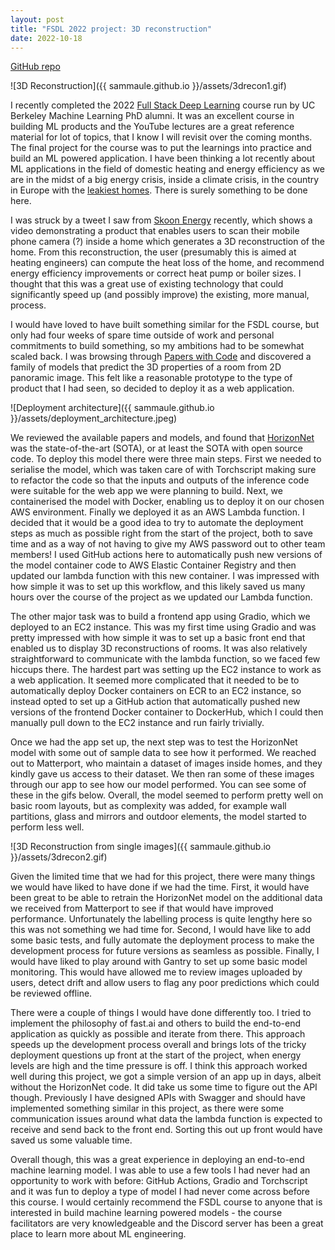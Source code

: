 ```yaml
---
layout: post
title: "FSDL 2022 project: 3D reconstruction"
date: 2022-10-18
---
```


[GitHub repo](https://github.com/sammaule/fsdl-2022-3D-reconstruction)

![3D Reconstruction]({{ sammaule.github.io }}/assets/3drecon1.gif)

I recently completed the 2022 [Full Stack Deep Learning](https://fullstackdeeplearning.com/course/2022/) course run by UC Berkeley Machine Learning PhD alumni. It was an excellent course in building ML products and the YouTube lectures are a great reference material for lot of topics, that I know I will revisit over the coming months. The final project for the course was to put the learnings into practice and build an ML powered application. I have been thinking a lot recently about ML applications in the field of domestic heating and energy efficiency as we are in the midst of a big energy crisis, inside a climate crisis, in the country in Europe with the [leakiest homes](https://twitter.com/janrosenow/status/1306527965581320192?s=20&t=KsKLWyNVZDCghZEVQ5cagQ). There is surely something to be done here.

I was struck by a tweet I saw from [Skoon Energy](https://skoon.energy/) recently, which shows a video demonstrating a product that enables users to scan their mobile phone camera (?) inside a home which generates a 3D reconstruction of the home. From this reconstruction, the user (presumably this is aimed at heating engineers) can compute the heat loss of the home, and recommend energy efficiency improvements or correct heat pump or boiler sizes. I thought that this was a great use of existing technology that could significantly speed up (and possibly improve) the existing, more manual, process. 

I would have loved to have built something similar for the FSDL course, but only had four weeks of spare time outside of work and personal commitments to build something, so my ambitions had to be somewhat scaled back. I was browsing through [Papers with Code](https://paperswithcode.com/task/3d-room-layouts-from-a-single-rgb-panorama) and discovered a family of models that predict the 3D properties of a room from 2D panoramic image. This felt like a reasonable prototype to the type of product that I had seen, so decided to deploy it as a web application.

![Deployment architecture]({{ sammaule.github.io }}/assets/deployment_architecture.jpeg)

We reviewed the available papers and models, and found that [HorizonNet](https://sunset1995.github.io/HorizonNet/) was the state-of-the-art (SOTA), or at least the SOTA with open source code. To deploy this model there were three main steps. First we needed to serialise the model, which was taken care of with Torchscript making sure to refactor the code so that the inputs and outputs of the inference code were suitable for the web app we were planning to build. Next, we containerised the model with Docker, enabling  us to deploy it on our chosen AWS environment. Finally we deployed it as an AWS Lambda function. I decided that it would be a good idea to try to automate the deployment steps as much as possible right from the start of the project, both to save time and as a way of not having to give my AWS password out to other team members! I used GitHub actions here to automatically push new versions of the model container code to AWS Elastic Container Registry and then updated our lambda function with this new container. I was impressed with how simple it was to set up this workflow, and this likely saved us many hours over the course of the project as we updated our Lambda function.

The other major task was to build a frontend app using Gradio, which we deployed to an EC2 instance. This was my first time using Gradio and was pretty impressed with how simple it was to set up a basic front end that enabled us to display 3D reconstructions of rooms. It was also relatively straightforward to communicate with the lambda function, so we faced few hiccups there. The hardest part was setting up the EC2 instance to work as a web application. It seemed more complicated that it needed to be to automatically deploy Docker containers on ECR to an EC2 instance, so instead opted to set up a GitHub action that automatically pushed new versions of the frontend Docker container to DockerHub, which I could then manually pull down to the EC2 instance and run fairly trivially. 

Once we had the app set up, the next step was to test the HorizonNet model with some out of sample data to see how it performed. We reached out to Matterport, who maintain a dataset of images inside homes, and they kindly gave us access to their dataset. We then ran some of these images through our app to see how our model performed. You can see some of these in the gifs below. Overall, the model seemed to perform pretty well on basic room layouts, but as complexity was added, for example wall partitions, glass and mirrors and outdoor elements, the model started to perform less well. 

![3D Reconstruction from single images]({{ sammaule.github.io }}/assets/3drecon2.gif)

Given the limited time that we had for this project, there were many things we would have liked to have done if we had the time. First, it would have been great to be able to retrain the HorizonNet model on the additional data we received from Matterport to see if that would have improved performance. Unfortunately the labelling process is quite lengthy here so this was not something we had time for. Second, I would have like to add some basic tests, and fully automate the deployment process to make the development process for future versions as seamless as possible. Finally, I would have liked to play around with Gantry to set up some basic model monitoring. This would have allowed me to review images uploaded by users, detect drift and allow users to flag any poor predictions which could be reviewed offline.

There were a couple of things I would have done differently too. I tried to implement the philosophy of fast.ai and others to build the end-to-end application as quickly as possible and iterate from there. This approach speeds up the development process overall and brings lots of the tricky deployment questions up front at the start of the project, when energy levels are high and the time pressure is off. I think this approach worked well during this project, we got a simple version of an app up in days, albeit without the HorizonNet code. It did take us some time to figure out the API though. Previously I have designed APIs with Swagger and should have implemented something similar in this project, as there were some communication issues around what data the lambda function is expected to receive and send back to the front end. Sorting this out up front would have saved us some valuable time.

Overall though, this was a great experience in deploying an end-to-end machine learning model. I was able to use a few tools I had never had an opportunity to work with before: GitHub Actions, Gradio and Torchscript and it was fun to deploy a type of model I had never come across before this course. I would certainly recommend the FSDL course to anyone that is interested in build machine learning powered models - the course facilitators are very knowledgeable and the Discord server has been a great place to learn more about ML engineering.